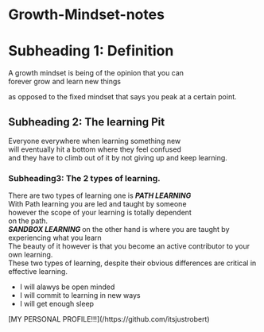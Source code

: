 # Growth-Mindset-notes

<h1> Subheading 1: Definition </h1>
<p> A growth mindset is being of the opinion that you can <br>
  forever grow and learn new things<p>
    as opposed to the fixed mindset that says you peak at a certain point.
  </p>
  <h2>
  Subheading 2: The learning Pit
  </h2>
  <p>
  Everyone everywhere when learning something new<br>
  will eventually hit a bottom where they feel confused<br>
  and they have to climb out of it by not giving up and keep learning.
  </p>
  <h3> Subheading3: The 2 types of learning.</h3>
  <p> There are two types of learning one is <strong><em>PATH LEARNING</em></strong><br>
  With Path learning you are led and taught by someone<br> however the scope of your learning is totally dependent <br> on the path.<br>
  <strong><em> SANDBOX LEARNING </em></strong> on the other hand is where you are taught by experiencing what you learn<br> The beauty of it however is that you become an active contributor to your own learning.<br> These two types of learning, despite their obvious differences are critical in effective learning.  
  </p>
  <ul>
  <li> I will alawys be open minded</li>
  <li> I will commit to learning in new ways</li>
  <li> I will get enough sleep </li>
</ul>
[MY PERSONAL PROFILE!!!](/https://github.com/itsjustrobert)

